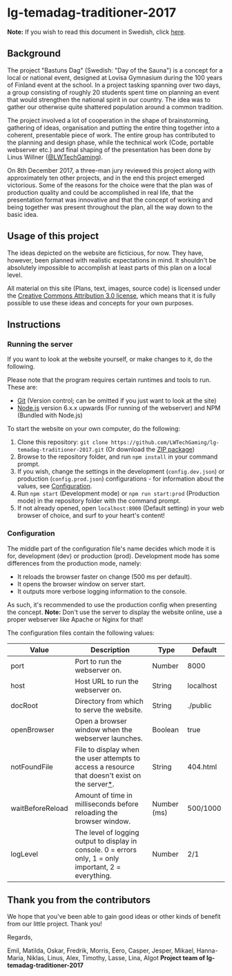 # lg-temadag-traditioner-2017

**Note:** If you wish to read this document in Swedish, click [here](README_SV.md).

## Background

The project "Bastuns Dag" (Swedish: "Day of the Sauna") is a concept for a local or national event, designed at Lovisa Gymnasium during the 100 years of Finland event at the school. In a project tasking spanning over two days, a group consisting of roughly 20 students spent time on planning an event that would strengthen the national spirit in our country. The idea was to gather our otherwise quite shattered population around a common tradition.

The project involved a lot of cooperation in the shape of brainstorming, gathering of ideas, organisation and putting the entire thing together into a coherent, presentable piece of work. The entire group has contributed to the planning and design phase, while the technical work (Code, portable webserver etc.) and final shaping of the presentation has been done by Linus Willner ([@LWTechGaming](https://github.com/LWTechGaming)).

On 8th December 2017, a three-man jury reviewed this project along with approximately ten other projects, and in the end this project emerged victorious. Some of the reasons for the choice were that the plan was of production quality and could be accomplished in real life, that the presentation format was innovative and that the concept of working and being together was present throughout the plan, all the way down to the basic idea.

## Usage of this project

The ideas depicted on the website are ficticious, for now. They have, however, been planned with realistic expectations in mind. It shouldn't be absolutely impossible to accomplish at least parts of this plan on a local level.

All material on this site (Plans, text, images, source code) is licensed under the [Creative Commons Attribution 3.0 license](LICENSE.md), which means that it is fully possible to use these ideas and concepts for your own purposes.

## Instructions

### Running the server

If you want to look at the website yourself, or make changes to it, do the following.

Please note that the program requires certain runtimes and tools to run. These are:

- [Git](https://git-scm.com/download) (Version control; can be omitted if you just want to look at the site)
- [Node.js](https://nodejs.org/en) version 6.x.x upwards (For running of the webserver) and NPM (Bundled with Node.js)

To start the website on your own computer, do the following:

1. Clone this repository: `git clone https://github.com/LWTechGaming/lg-temadag-traditioner-2017.git` (Or download the [ZIP package](https://github.com/LWTechGaming/lg-temadag-traditioner-2017/archive/master.zip))
2. Browse to the repository folder, and run `npm install` in your command prompt.
3. If you wish, change the settings in the development (`config.dev.json`) or production (`config.prod.json`) configurations - for information about the values, see [Configuration](#configuration).
4. Run `npm start` (Development mode) or `npm run start:prod` (Production mode) in the repository folder with the command prompt.
5. If not already opened, open `localhost:8000` (Default setting) in your web browser of choice, and surf to your heart's content!

### Configuration

The middle part of the configuration file's name decides which mode it is for, development (dev) or production (prod). Development mode has some differences from the production mode, namely:

- It reloads the browser faster on change (500 ms per default).
- It opens the browser window on server start.
- It outputs more verbose logging information to the console.

As such, it's recommended to use the production config when presenting the concept. **Note:** Don't use the server to display the website online, use a proper webserver like Apache or Nginx for that!

The configuration files contain the following values:

| Value | Description | Type | Default |
| ----- | ----------- | ---- | ------- |
| port | Port to run the webserver on. | Number | 8000 |
| host | Host URL to run the webserver on. | String | localhost |
| docRoot | Directory from which to serve the website. | String | ./public |
| openBrowser | Open a browser window when the webserver launches. | Boolean | true |
| notFoundFile | File to display when the user attempts to access a resource that doesn't exist on the server[*](https://github.com/tapio/live-server/issues/225). | String | 404.html |
| waitBeforeReload | Amount of time in milliseconds before reloading the browser window. | Number (ms) | 500/1000 |
| logLevel | The level of logging output to display in console. 0 = errors only, 1 = only important, 2 = everything. | Number | 2/1 |

## Thank you from the contributors

We hope that you've been able to gain good ideas or other kinds of benefit from our little project. Thank you!

Regards,

Emil, Matilda, Oskar, Fredrik, Morris, Eero, Casper, Jesper, Mikael, Hanna-Maria, Niklas, Linus, Alex, Timothy, Lasse, Lina, Algot
**Project team of lg-temadag-traditioner-2017**
